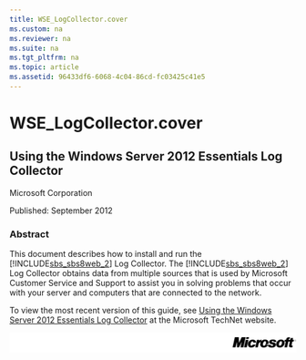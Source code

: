 ```yaml
---
title: WSE_LogCollector.cover
ms.custom: na
ms.reviewer: na
ms.suite: na
ms.tgt_pltfrm: na
ms.topic: article
ms.assetid: 96433df6-6068-4c04-86cd-fc03425c41e5
---
```

# WSE_LogCollector.cover
  
## Using the Windows Server 2012 Essentials Log Collector  
Microsoft Corporation  
  
Published: September 2012  
  
### Abstract  
This document describes how to install and run the [!INCLUDE[sbs_sbs8web_2](../Token/sbs_sbs8web_2_md.md)] Log Collector. The [!INCLUDE[sbs_sbs8web_2](../Token/sbs_sbs8web_2_md.md)] Log Collector obtains data from multiple sources that is used by Microsoft Customer Service and Support to assist you in solving problems that occur with your server and computers that are connected to the network.  
  
To view the most recent version of this guide, see [Using the Windows Server 2012 Essentials Log Collector](http://go.microsoft.com/fwlink/?LinkId=255211) at the Microsoft TechNet website.  
  
![](../Image/DocCoverBottom.gif)  
  
